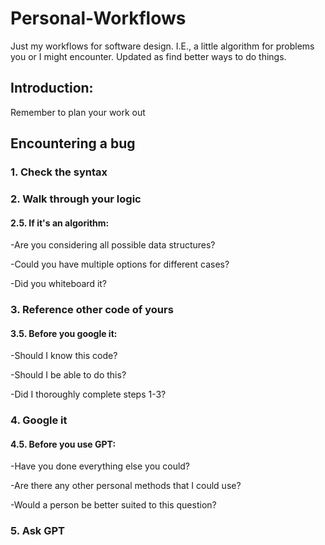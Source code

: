 # Personal-Workflows
Just my workflows for software design. I.E., a little algorithm for problems you or I might encounter. Updated as find better ways to do things. 

## Introduction:
Remember to plan your work out

## Encountering a bug
### 1. Check the syntax 

### 2. Walk through your logic

#### 2.5. If it's an algorithm:
-Are you considering all possible data structures?

-Could you have multiple options for different cases?

-Did you whiteboard it?

### 3. Reference other code of yours

#### 3.5. Before you google it:
-Should I know this code?

-Should I be able to do this?

-Did I thoroughly complete steps 1-3?

### 4. Google it

#### 4.5. Before you use GPT:
-Have you done everything else you could?

-Are there any other personal methods that I could use?

-Would a person be better suited to this question?

### 5. Ask GPT
